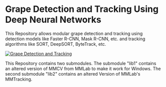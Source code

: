 # Grape Detection and Tracking Using Deep Neural Networks
This Repository allows modular grape detection and tracking using detection models like Faster R-CNN, Mask R-CNN, etc. and tracking algorithms like SORT, DeepSORT, ByteTrack, etc. 

[![Grape Detection and Tracking](https://jumpshare.com/s/SAF9DBAjWNfwSKXCztF2)](https://www.youtube.com/watch?v=QXpD1_R7mbo)



This Repository contains two submodules. The submodule "lib1" contains an altered version of MMCV from MMLab to make it work for Windows. The second submodule "lib2" contains an altered Version of MMLab's MMTracking.
